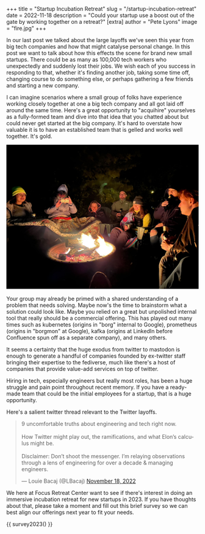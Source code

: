 +++
title = "Startup Incubation Retreat"
slug = "/startup-incubation-retreat"
date = 2022-11-18
description = "Could your startup use a boost out of the gate by working together on a retreat?"
[extra]
author = "Pete Lyons"
image = "fire.jpg"
+++

In our last post we talked about the large layoffs we've seen this year from big tech companies and how that might catalyse personal change. In this post we want to talk about how this effects the scene for brand new small startups. There could be as many as 100,000 tech workers who unexpectedly and suddenly lost their jobs. We wish each of you success in responding to that, whether it's finding another job, taking some time off, changing course to do something else, or perhaps gathering a few friends and starting a new company.

I can imagine scenarios where a small group of folks have experience working closely together at one a big tech company and all got laid off around the same time. Here's a great opportunity to "acquihire" yourselves as a fully-formed team and dive into that idea that you chatted about but could never get started at the big company. It's hard to overstate how valuable it is to have an established team that is gelled and works well together. It's gold.

![A retreat group laughing around the fire pit in FRC's back yard](fire.jpg)

Your group may already be primed with a shared understanding of a problem that needs solving. Maybe now's the time to brainstorm what a solution could look like. Maybe you relied on a great but unpolished internal tool that really should be a commercial offering. This has played out many times such as kubernetes (origins in "borg" internal to Google), prometheus (origins in "borgmon" at Google), kafka (origins at LinkedIn before Confluence spun off as a separate company), and many others.

It seems a certainty that the huge exodus from twitter to mastodon is enough to generate a handful of companies founded by ex-twitter staff bringing their expertise to the fediverse, much like there's a host of companies that provide value-add services on top of twitter.

Hiring in tech, especially engineers but really most roles, has been a huge struggle and pain point throughout recent memory. If you have a ready-made team that could be the initial employees for a startup, that is a huge opportunity.

Here's a salient twitter thread relevant to the Twitter layoffs.

<blockquote class="twitter-tweet" data-dnt="true"><p lang="en" dir="ltr">9 uncomfortable truths about engineering and tech right now. <br><br>How Twitter might play out, the ramifications, and what Elon’s calculus might be.<br><br>Disclaimer: Don’t shoot the messenger. I’m relaying observations through a lens of engineering for over a decade &amp; managing engineers.</p>&mdash; Louie Bacaj (@LBacaj) <a href="https://twitter.com/LBacaj/status/1593705261939802112?ref_src=twsrc%5Etfw">November 18, 2022</a></blockquote> <script async src="https://platform.twitter.com/widgets.js" charset="utf-8"></script>

We here at Focus Retreat Center want to see if there's interest in doing an immersive incubation retreat for new startups in 2023. If you have thoughts about that, please take a moment and fill out this brief survey so we can best align our offerings next year to fit your needs.

{{ survey2023() }}

